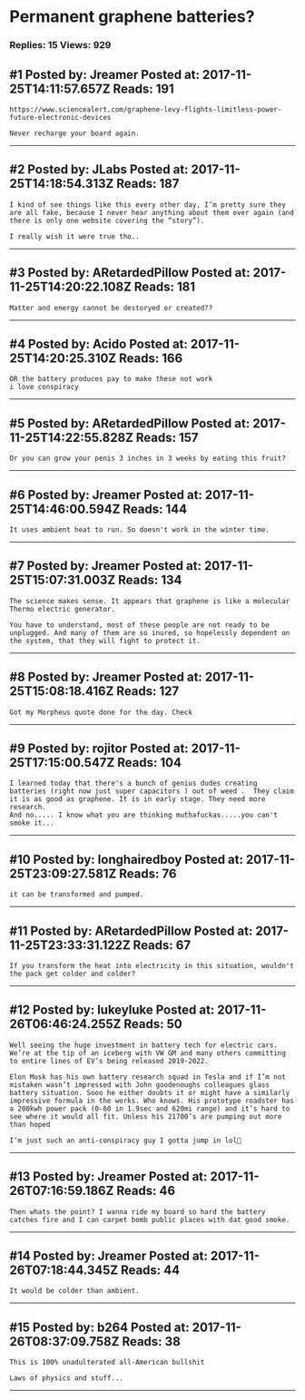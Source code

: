 # Permanent graphene batteries?

### Replies: 15 Views: 929

## \#1 Posted by: Jreamer Posted at: 2017-11-25T14:11:57.657Z Reads: 191

```
https://www.sciencealert.com/graphene-levy-flights-limitless-power-future-electronic-devices

Never recharge your board again.
```

---
## \#2 Posted by: JLabs Posted at: 2017-11-25T14:18:54.313Z Reads: 187

```
I kind of see things like this every other day, I’m pretty sure they are all fake, because I never hear anything about them ever again (and there is only one website covering the “story”).

I really wish it were true tho..
```

---
## \#3 Posted by: ARetardedPillow Posted at: 2017-11-25T14:20:22.108Z Reads: 181

```
Matter and energy cannot be destoryed or created??
```

---
## \#4 Posted by: Acido Posted at: 2017-11-25T14:20:25.310Z Reads: 166

```
OR the battery produces pay to make these not work
i love conspiracy
```

---
## \#5 Posted by: ARetardedPillow Posted at: 2017-11-25T14:22:55.828Z Reads: 157

```
Or you can grow your penis 3 inches in 3 weeks by eating this fruit?
```

---
## \#6 Posted by: Jreamer Posted at: 2017-11-25T14:46:00.594Z Reads: 144

```
It uses ambient heat to run. So doesn't work in the winter time.
```

---
## \#7 Posted by: Jreamer Posted at: 2017-11-25T15:07:31.003Z Reads: 134

```
The science makes sense. It appears that graphene is like a molecular Thermo electric generator.

You have to understand, most of these people are not ready to be unplugged. And many of them are so inured, so hopelessly dependent on the system, that they will fight to protect it.
```

---
## \#8 Posted by: Jreamer Posted at: 2017-11-25T15:08:18.416Z Reads: 127

```
Got my Morpheus quote done for the day. Check
```

---
## \#9 Posted by: rojitor Posted at: 2017-11-25T17:15:00.547Z Reads: 104

```
I learned today that there's a bunch of genius dudes creating batteries (right now just super capacitors ) out of weed .  They claim it is as good as graphene. It is in early stage. They need more research.
And no..... I know what you are thinking muthafuckas.....you can't smoke it...
```

---
## \#10 Posted by: longhairedboy Posted at: 2017-11-25T23:09:27.581Z Reads: 76

```
it can be transformed and pumped.
```

---
## \#11 Posted by: ARetardedPillow Posted at: 2017-11-25T23:33:31.122Z Reads: 67

```
If you transform the heat into electricity in this situation, wouldn't the pack get colder and colder?
```

---
## \#12 Posted by: lukeyluke Posted at: 2017-11-26T06:46:24.255Z Reads: 50

```
Well seeing the huge investment in battery tech for electric cars. We’re at the tip of an iceberg with VW GM and many others committing to entire lines of EV’s being released 2019-2022. 

Elon Musk has his own battery research squad in Tesla and if I’m not mistaken wasn’t impressed with John goodenoughs colleagues glass battery situation. Sooo he either doubts it or might have a similarly impressive formula in the works. Who knows. His prototype roadster has a 200kwh power pack (0-60 in 1.9sec and 620mi range) and it’s hard to see where it would all fit. Unless his 21700’s are pumping out more than hoped

I’m just such an anti-conspiracy guy I gotta jump in lol🤗
```

---
## \#13 Posted by: Jreamer Posted at: 2017-11-26T07:16:59.186Z Reads: 46

```
Then whats the point? I wanna ride my board so hard the battery catches fire and I can carpet bomb public places with dat good smoke.
```

---
## \#14 Posted by: Jreamer Posted at: 2017-11-26T07:18:44.345Z Reads: 44

```
It would be colder than ambient.
```

---
## \#15 Posted by: b264 Posted at: 2017-11-26T08:37:09.758Z Reads: 38

```
This is 100% unadulterated all-American bullshit

Laws of physics and stuff...
```

---
